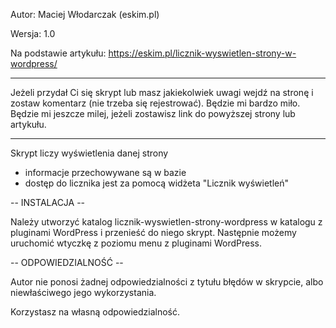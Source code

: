 Autor: Maciej Włodarczak (eskim.pl)

Wersja: 1.0

Na podstawie artykułu: https://eskim.pl/licznik-wyswietlen-strony-w-wordpress/

***
Jeżeli przydał Ci się skrypt lub masz jakiekolwiek uwagi wejdź na stronę i zostaw komentarz (nie trzeba się rejestrować). Będzie mi bardzo miło.
Będzie mi jeszcze milej, jeżeli zostawisz link do powyższej strony lub artykułu.
***

Skrypt liczy wyświetlenia danej strony

- informacje przechowywane są w bazie
- dostęp do licznika jest za pomocą widżeta "Licznik wyświetleń"


-- INSTALACJA --

Należy utworzyć katalog licznik-wyswietlen-strony-wordpress w katalogu z pluginami WordPress i przenieść do niego skrypt. Następnie możemy uruchomić wtyczkę z poziomu menu z pluginami WordPress.


-- ODPOWIEDZIALNOŚĆ --

Autor nie ponosi żadnej odpowiedzialności z tytułu błędów w skrypcie, albo niewłaściwego jego wykorzystania.

Korzystasz na własną odpowiedzialność.
